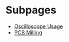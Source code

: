 <!-- TITLE: Electronics -->
<!-- SUBTITLE: General techniques related to electronics production and embedded programming (microcontrollers) -->

# Subpages

- [Oscilloscope Usage](/skills/electronics/oscilloscope-usage)
- [PCB Milling](/skills/electronics/pcb-milling)